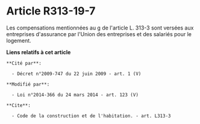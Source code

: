 # Article R313-19-7

Les compensations mentionnées au g de l'article L. 313-3 sont versées aux entreprises d'assurance par l'Union des entreprises
et des salariés pour le logement.

**Liens relatifs à cet article**

	**Cité par**:

	  - Décret n°2009-747 du 22 juin 2009 - art. 1 (V)

	**Modifié par**:

	  - Loi n°2014-366 du 24 mars 2014 - art. 123 (V)

	**Cite**:

	  - Code de la construction et de l'habitation. - art. L313-3
